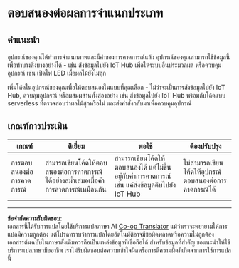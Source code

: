 <!--
CO_OP_TRANSLATOR_METADATA:
{
  "original_hash": "022e21f8629b721424c1de25195fff67",
  "translation_date": "2025-08-27T20:16:08+00:00",
  "source_file": "4-manufacturing/lessons/2-check-fruit-from-device/assignment.md",
  "language_code": "th"
}
-->
# ตอบสนองต่อผลการจำแนกประเภท

## คำแนะนำ

อุปกรณ์ของคุณได้ทำการจำแนกภาพและมีค่าของการคาดการณ์แล้ว อุปกรณ์ของคุณสามารถใช้ข้อมูลนี้เพื่อทำบางสิ่งบางอย่างได้ - เช่น ส่งข้อมูลไปยัง IoT Hub เพื่อให้ระบบอื่นประมวลผล หรือควบคุมอุปกรณ์ เช่น เปิดไฟ LED เมื่อผลไม้ยังไม่สุก

เพิ่มโค้ดในอุปกรณ์ของคุณเพื่อให้ตอบสนองในแบบที่คุณเลือก - ไม่ว่าจะเป็นการส่งข้อมูลไปยัง IoT Hub, ควบคุมอุปกรณ์ หรือผสมผสานทั้งสองอย่าง เช่น ส่งข้อมูลไปยัง IoT Hub พร้อมกับโค้ดแบบ serverless ที่ตรวจสอบว่าผลไม้สุกหรือไม่ และส่งคำสั่งกลับมาเพื่อควบคุมอุปกรณ์

## เกณฑ์การประเมิน

| เกณฑ์ | ดีเยี่ยม | พอใช้ | ต้องปรับปรุง |
| ------ | -------- | ------ | ------------- |
| การตอบสนองต่อการคาดการณ์ | สามารถเขียนโค้ดให้ตอบสนองต่อการคาดการณ์ได้อย่างสม่ำเสมอเมื่อค่าการคาดการณ์เหมือนกัน | สามารถเขียนโค้ดให้ตอบสนองได้ แต่ไม่ขึ้นอยู่กับค่าการคาดการณ์ เช่น แค่ส่งข้อมูลดิบไปยัง IoT Hub | ไม่สามารถเขียนโค้ดให้อุปกรณ์ตอบสนองต่อการคาดการณ์ได้ |

---

**ข้อจำกัดความรับผิดชอบ**:  
เอกสารนี้ได้รับการแปลโดยใช้บริการแปลภาษา AI [Co-op Translator](https://github.com/Azure/co-op-translator) แม้ว่าเราจะพยายามให้การแปลมีความถูกต้อง แต่โปรดทราบว่าการแปลโดยอัตโนมัติอาจมีข้อผิดพลาดหรือความไม่ถูกต้อง เอกสารต้นฉบับในภาษาดั้งเดิมควรถือเป็นแหล่งข้อมูลที่เชื่อถือได้ สำหรับข้อมูลที่สำคัญ ขอแนะนำให้ใช้บริการแปลภาษามืออาชีพ เราไม่รับผิดชอบต่อความเข้าใจผิดหรือการตีความผิดที่เกิดจากการใช้การแปลนี้